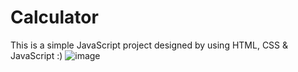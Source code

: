 # Calculator
This is a simple JavaScript project designed by using HTML, CSS & JavaScript :)
![image](https://github.com/irshads2022/javascript-calculator/assets/111044621/03e5c76c-d184-45ba-afbd-1af77d4d5413)
